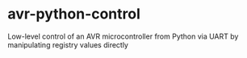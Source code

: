 # avr-python-control
Low-level control of an AVR microcontroller from Python via UART by manipulating registry values directly
